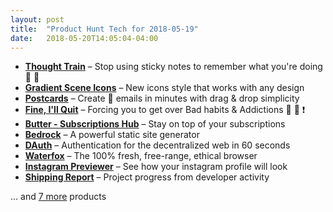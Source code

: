```yaml
---
layout: post
title:  "Product Hunt Tech for 2018-05-19"
date:   2018-05-20T14:05:04-04:00
---
```


* **[Thought Train](https://www.producthunt.com/posts/thought-train?utm_campaign=producthunt-api&utm_medium=api&utm_source=Application%3A+Daily+Digest+RSS+%28ID%3A+3202%29)** – Stop using sticky notes to remember what you're doing 📒 🚫
* **[Gradient Scene Icons](https://www.producthunt.com/posts/gradient-scene-icons?utm_campaign=producthunt-api&utm_medium=api&utm_source=Application%3A+Daily+Digest+RSS+%28ID%3A+3202%29)** – New icons style that works with any design
* **[Postcards](https://www.producthunt.com/posts/postcards?utm_campaign=producthunt-api&utm_medium=api&utm_source=Application%3A+Daily+Digest+RSS+%28ID%3A+3202%29)** – Create 💌 emails in minutes with drag & drop simplicity
* **[Fine, I'll Quit](https://www.producthunt.com/posts/fine-i-ll-quit?utm_campaign=producthunt-api&utm_medium=api&utm_source=Application%3A+Daily+Digest+RSS+%28ID%3A+3202%29)** – Forcing you to get over Bad habits & Addictions 🚬 🍺 ❗️
* **[Butter - Subscriptions Hub](https://www.producthunt.com/posts/butter-subscriptions-hub?utm_campaign=producthunt-api&utm_medium=api&utm_source=Application%3A+Daily+Digest+RSS+%28ID%3A+3202%29)** – Stay on top of your subscriptions
* **[Bedrock](https://www.producthunt.com/posts/bedrock-2?utm_campaign=producthunt-api&utm_medium=api&utm_source=Application%3A+Daily+Digest+RSS+%28ID%3A+3202%29)** – A powerful static site generator
* **[DAuth](https://www.producthunt.com/posts/dauth?utm_campaign=producthunt-api&utm_medium=api&utm_source=Application%3A+Daily+Digest+RSS+%28ID%3A+3202%29)** – Authentication for the decentralized web in 60 seconds
* **[Waterfox](https://www.producthunt.com/posts/waterfox?utm_campaign=producthunt-api&utm_medium=api&utm_source=Application%3A+Daily+Digest+RSS+%28ID%3A+3202%29)** – The 100% fresh, free-range, ethical browser
* **[Instagram Previewer](https://www.producthunt.com/posts/instagram-previewer?utm_campaign=producthunt-api&utm_medium=api&utm_source=Application%3A+Daily+Digest+RSS+%28ID%3A+3202%29)** – See how your instagram profile will look
* **[Shipping Report](https://www.producthunt.com/posts/shipping-report?utm_campaign=producthunt-api&utm_medium=api&utm_source=Application%3A+Daily+Digest+RSS+%28ID%3A+3202%29)** – Project progress from developer activity

… and [7 more](https://www.producthunt.com/tech) products